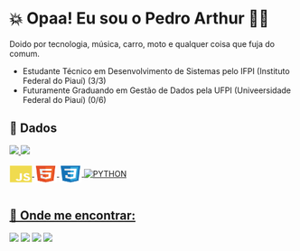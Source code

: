 # 💥 Opaa! Eu sou o Pedro Arthur 🙋‍♂️

Doido por tecnologia, música, carro, moto e qualquer coisa que fuja do comum.

-  Estudante Técnico em Desenvolvimento de Sistemas pelo IFPI (Instituto Federal do Piauí) (3/3)
-  Futuramente Graduando em Gestão de Dados pela UFPI (Univeersidade Federal do Piauí) (0/6)

## 🎲 Dados

 <div>
   <a href="https://github.com/pedroarthurfa08">
   <img height="180em" src="https://github-readme-stats.vercel.app/api?username=pedroarthurfa08&show_icons=true&theme=tokyonight&include_all_commits=true&count_private=true"/>
   <img height="180em" src="https://github-readme-stats.vercel.app/api/top-langs/?username=pedroarthurfa08&layout=compact&langs_count=6&theme=tokyonight"/>
</div>
    
<div style="display: inline_block"><br>
  <img align="center" alt="Js" height="30" width="40" src="https://raw.githubusercontent.com/devicons/devicon/master/icons/javascript/javascript-plain.svg">
  <img align="center" alt="HTML" height="30" width="40" src="https://raw.githubusercontent.com/devicons/devicon/master/icons/html5/html5-original.svg">
  <img align="center" alt="CSS" height="30" width="40" src="https://raw.githubusercontent.com/devicons/devicon/master/icons/css3/css3-original.svg">
  <img align="center" alt="PYTHON" height="30" width="40" src="https://cdn.jsdelivr.net/gh/devicons/devicon@latest/icons/python/python-original.svg" />
 
</div>
 
<br>

 ## 🤖 Onde me encontrar:
<div> 
  <a href="https://instagram.com/pedroarthur_fa" target="_blank"><img src="https://img.shields.io/badge/-Instagram-%23E4405F?style=for-the-badge&logo=instagram&logoColor=white" target="_blank"></a>
 <a href="https://discord.gg/pedroarthur_fa" target="_blank"><img src="https://img.shields.io/badge/Discord-7289DA?style=for-the-badge&logo=discord&logoColor=white" target="_blank"></a> 
  <a href = "mailto:pedroarthurfa08@gmail.com"><img src="https://img.shields.io/badge/-Gmail-%23333?style=for-the-badge&logo=gmail&logoColor=white" target="_blank"></a>
  <a href="https://www.linkedin.com/in/pedro-arthur-a3b703144" target="_blank"><img src="https://img.shields.io/badge/-LinkedIn-%230077B5?style=for-the-badge&logo=linkedin&logoColor=white" target="_blank"></a>
</div>
